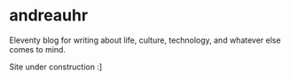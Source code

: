# andreauhr

Eleventy blog for writing about life, culture, technology, and whatever else comes to mind.

Site under construction :]
